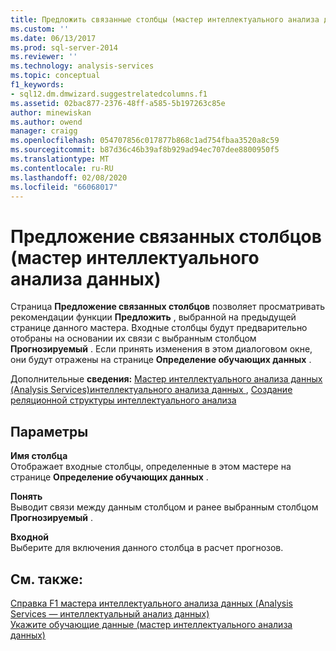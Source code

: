 ```yaml
---
title: Предложить связанные столбцы (мастер интеллектуального анализа данных) | Документация Майкрософт
ms.custom: ''
ms.date: 06/13/2017
ms.prod: sql-server-2014
ms.reviewer: ''
ms.technology: analysis-services
ms.topic: conceptual
f1_keywords:
- sql12.dm.dmwizard.suggestrelatedcolumns.f1
ms.assetid: 02bac877-2376-48ff-a585-5b197263c85e
author: minewiskan
ms.author: owend
manager: craigg
ms.openlocfilehash: 054707856c017877b868c1ad754fbaa3520a8c59
ms.sourcegitcommit: b87d36c46b39af8b929ad94ec707dee8800950f5
ms.translationtype: MT
ms.contentlocale: ru-RU
ms.lasthandoff: 02/08/2020
ms.locfileid: "66068017"
---
```

# <a name="suggest-related-columns-data-mining-wizard"></a>Предложение связанных столбцов (мастер интеллектуального анализа данных)
  Страница **Предложение связанных столбцов** позволяет просматривать рекомендации функции **Предложить** , выбранной на предыдущей странице данного мастера. Входные столбцы будут предварительно отобраны на основании их связи с выбранным столбцом **Прогнозируемый** . Если принять изменения в этом диалоговом окне, они будут отражены на странице **Определение обучающих данных** .  
  
 Дополнительные **сведения:** [Мастер интеллектуального анализа данных &#40;Analysis Services&#41;интеллектуального анализа данных ](data-mining/data-mining-wizard-analysis-services-data-mining.md), [Создание реляционной структуры интеллектуального анализа](data-mining/create-a-relational-mining-structure.md)  
  
## <a name="options"></a>Параметры  
 **Имя столбца**  
 Отображает входные столбцы, определенные в этом мастере на странице **Определение обучающих данных** .  
  
 **Понять**  
 Выводит связи между данным столбцом и ранее выбранным столбцом **Прогнозируемый** .  
  
 **Входной**  
 Выберите для включения данного столбца в расчет прогнозов.  
  
## <a name="see-also"></a>См. также:  
 [Справка F1 мастера интеллектуального анализа данных &#40;Analysis Services — интеллектуальный анализ данных&#41;](data-mining-wizard-f1-help-analysis-services-data-mining.md)   
 [Укажите обучающие данные &#40;мастер интеллектуального анализа данных&#41;](specify-the-training-data-data-mining-wizard.md)  
  
  
